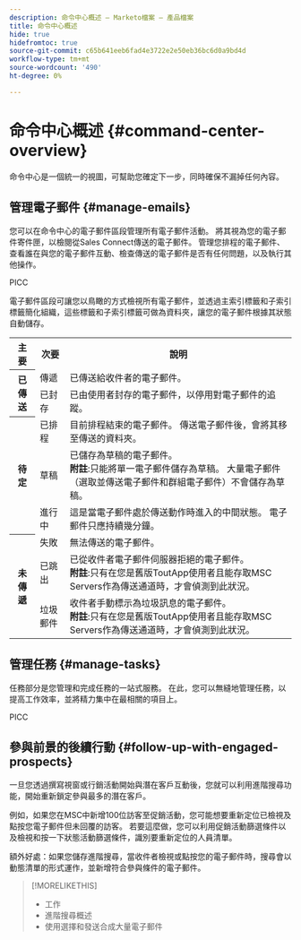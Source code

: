 ```yaml
---
description: 命令中心概述 — Marketo檔案 — 產品檔案
title: 命令中心概述
hide: true
hidefromtoc: true
source-git-commit: c65b641eeb6fad4e3722e2e50eb36bc6d0a9bd4d
workflow-type: tm+mt
source-wordcount: '490'
ht-degree: 0%

---
```


# 命令中心概述 {#command-center-overview}

命令中心是一個統一的視圖，可幫助您確定下一步，同時確保不漏掉任何內容。

## 管理電子郵件 {#manage-emails}

您可以在命令中心的電子郵件區段管理所有電子郵件活動。 將其視為您的電子郵件寄件匣，以檢閱從Sales Connect傳送的電子郵件。 管理您排程的電子郵件、查看誰在與您的電子郵件互動、檢查傳送的電子郵件是否有任何問題，以及執行其他操作。

PICC

電子郵件區段可讓您以鳥瞰的方式檢視所有電子郵件，並透過主索引標籤和子索引標籤簡化組織，這些標籤和子索引標籤可做為資料夾，讓您的電子郵件根據其狀態自動儲存。

<table>
 <tr>
  <th>主要</th>
  <th>次要</th>
  <th>說明</th>
 </tr>
 <tr>
  <th rowspan="2">已傳送</th>
  <td>傳遞</td>
  <td>已傳送給收件者的電子郵件。</td>
 </tr>
 <tr>
  <td>已封存</td>
  <td>已由使用者封存的電子郵件，以停用對電子郵件的追蹤。</td>
 </tr>
 <tr>
  <th rowspan="3">待定</th>
  <td>已排程</td>
  <td>目前排程結束的電子郵件。 傳送電子郵件後，會將其移至傳送的資料夾。</td>
 </tr>
 <tr>
  <td>草稿</td>
  <td>已儲存為草稿的電子郵件。<br/>
  <strong>附註</strong>:只能將單一電子郵件儲存為草稿。 大量電子郵件（選取並傳送電子郵件和群組電子郵件）不會儲存為草稿。</td>
 </tr>
 <tr>
  <td>進行中</td>
  <td>這是當電子郵件處於傳送動作時進入的中間狀態。 電子郵件只應持續幾分鐘。</td>
 </tr>
 <tr>
  <th rowspan="3">未傳遞</th>
  <td>失敗</td>
  <td>無法傳送的電子郵件。
</td>
 </tr>
 <tr>
  <td>已跳出</td>
  <td>已從收件者電子郵件伺服器拒絕的電子郵件。<br/>
  <strong>附註</strong>:只有在您是舊版ToutApp使用者且能存取MSC Servers作為傳送通道時，才會偵測到此狀況。</td>
 </tr>
 <tr>
  <td>垃圾郵件</td>
  <td>收件者手動標示為垃圾訊息的電子郵件。<br/>
  <strong>附註</strong>:只有在您是舊版ToutApp使用者且能存取MSC Servers作為傳送通道時，才會偵測到此狀況。</td>
 </tr>
</table>

## 管理任務 {#manage-tasks}

任務部分是您管理和完成任務的一站式服務。 在此，您可以無縫地管理任務，以提高工作效率，並將精力集中在最相關的項目上。

PICC

## 參與前景的後續行動 {#follow-up-with-engaged-prospects}

一旦您透過撰寫視窗或行銷活動開始與潛在客戶互動後，您就可以利用進階搜尋功能，開始重新鎖定參與最多的潛在客戶。

例如，如果您在MSC中新增100位訪客至促銷活動，您可能想要重新定位已檢視及點按您電子郵件但未回覆的訪客。 若要這麼做，您可以利用促銷活動篩選條件以及檢視和按一下狀態活動篩選條件，識別要重新定位的人員清單。

額外好處：如果您儲存進階搜尋，當收件者檢視或點按您的電子郵件時，搜尋會以動態清單的形式運作，並新增符合參與條件的電子郵件。

>[!MORELIKETHIS]
>
>* 工作
>* 進階搜尋概述
>* 使用選擇和發送合成大量電子郵件

